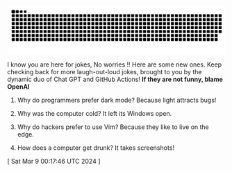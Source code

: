 <picture>
  <source media="(prefers-color-scheme: dark)" srcset="https://raw.githubusercontent.com/platane/platane/output/github-contribution-grid-snake-dark.svg">
  <source media="(prefers-color-scheme: light)" srcset="https://raw.githubusercontent.com/platane/platane/output/github-contribution-grid-snake.svg">
  <img alt="github contribution grid snake animation" src="https://raw.githubusercontent.com/platane/platane/output/github-contribution-grid-snake.svg">
</picture>


I know you are here for jokes, No worries !!
Here are some new ones. Keep checking back for more laugh-out-loud jokes, brought to you by the dynamic duo of Chat GPT and GitHub Actions! __If they are not funny, blame OpenAI__
 
1. Why do programmers prefer dark mode?
   Because light attracts bugs!

2. Why was the computer cold?
   It left its Windows open.

3. Why do hackers prefer to use Vim?
   Because they like to live on the edge.

4. How does a computer get drunk?
   It takes screenshots!
 
[ 
Sat Mar  9 00:17:46 UTC 2024
 ]
